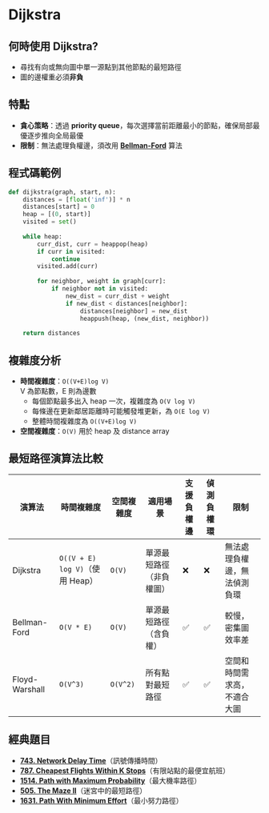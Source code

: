 # Dijkstra

## 何時使用 Dijkstra?
- 尋找有向或無向圖中單一源點到其他節點的最短路徑
- 圖的邊權重必須**非負**

## 特點
- **貪心策略**：透過 **priority queue**，每次選擇當前距離最小的節點，確保局部最優逐步推向全局最優
- **限制**：無法處理負權邊，須改用 [**Bellman-Ford**](./Bellman-Ford.md) 算法

## 程式碼範例
```python
def dijkstra(graph, start, n):
    distances = [float('inf')] * n
    distances[start] = 0
    heap = [(0, start)]
    visited = set()
    
    while heap:
        curr_dist, curr = heappop(heap)
        if curr in visited:
            continue
        visited.add(curr)
        
        for neighbor, weight in graph[curr]:
            if neighbor not in visited:
                new_dist = curr_dist + weight
                if new_dist < distances[neighbor]:
                    distances[neighbor] = new_dist
                    heappush(heap, (new_dist, neighbor))
    
    return distances
```

## 複雜度分析

- **時間複雜度**：`O((V+E)log V)`  
V 為節點數，E 則為邊數
    - 每個節點最多出入 heap 一次，複雜度為 `O(V log V)`
    - 每條邊在更新鄰居距離時可能觸發堆更新，為 `O(E log V)`
    - 整體時間複雜度為 `O((V+E)log V)`  
- **空間複雜度**：`O(V)` 
用於 heap 及 distance array

## 最短路徑演算法比較

| 演算法 | 時間複雜度 | 空間複雜度 | 適用場景 | 支援負權邊 | 偵測負權環 | 限制 |
|--------|------------|------------|----------|------------|------------|------|
| Dijkstra | `O((V + E) log V)`（使用 Heap） | `O(V)` | 單源最短路徑（非負權圖） | ❌ | ❌ | 無法處理負權邊，無法偵測負環 |
| Bellman-Ford | `O(V * E)` | `O(V)` | 單源最短路徑（含負權） | ✅ | ✅ | 較慢，密集圖效率差 |
| Floyd-Warshall | `O(V^3)` | `O(V^2)` | 所有點對最短路徑 | ✅ | ✅ | 空間和時間需求高，不適合大圖 |

## 經典題目
- [**743. Network Delay Time**](https://leetcode.com/problems/network-delay-time/)（訊號傳播時間）
- [**787. Cheapest Flights Within K Stops**](https://leetcode.com/problems/cheapest-flights-within-k-stops/)（有限站點的最便宜航班）
- [**1514. Path with Maximum Probability**](https://leetcode.com/problems/path-with-maximum-probability/)（最大機率路徑）
- [**505. The Maze II**](https://leetcode.com/problems/the-maze-ii/)（迷宮中的最短路徑）
- [**1631. Path With Minimum Effort**](https://leetcode.com/problems/path-with-minimum-effort/)（最小努力路徑）